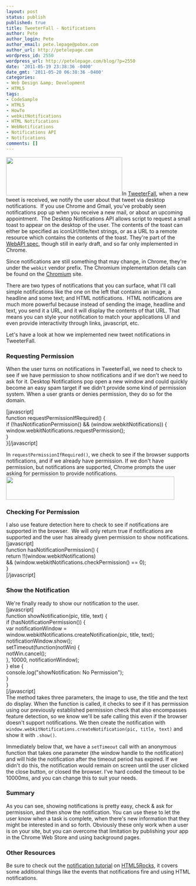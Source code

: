 ```yaml
---
layout: post
status: publish
published: true
title: TweeterFall - Notifications
author: Pete
author_login: Pete
author_email: pete.lepage@pobox.com
author_url: http://petelepage.com
wordpress_id: 2550
wordpress_url: http://petelepage.com/blog/?p=2550
date: '2011-05-19 23:38:36 -0400'
date_gmt: '2011-05-20 06:38:36 -0400'
categories:
- Web Design &amp; Development
- HTML5
tags:
- CodeSample
- HTML5
- HowTo
- webkitNotifications
- HTML Notifications
- WebNotifications
- Notifications API
- Notifications
comments: []
---
```

<p><img class="alignleft size-full wp-image-2551" title="notification" src="http://petelepage.com/blog/wp-content/uploads/2011/05/notification.png" alt="" width="315" height="104" />In <a href="http://bit.ly/TweeterFall">TweeterFall</a>, when a new tweet is received, we notify the user about that tweet via desktop notifications.  If you use Chrome and Gmail, you've probably seen notifications pop up when you receive a new mail, or about an upcoming appointment.  The Desktop Notifications API allows script to request a small toast to appear on the desktop of the user.  The contents of the toast can either be specified as iconUrl/title/text strings, or as a URL to a remote resource which contains the contents of the toast.  They're part of the <a href="http://dev.w3.org/2006/webapi/WebNotifications/publish/">WebAPI spec</a>, though still in early draft, and so far only implemented in Chrome.</p>
<p>Since notifications are still something that may change, in Chrome, they're under the <code>webkit</code> vendor prefix.  The Chromium implementation details can be found on the <a href="http://www.chromium.org/developers/design-documents/desktop-notifications/api-specification">Chromium</a> site.</p>
<p>There are two types of notifications that you can surface, what I'll call simple notifications like the one on the left that contains an image, a headline and some text; and HTML notifications.  HTML notifications are much more powerful because instead of sending the image, headline and text, you send it a URL, and it will display the contents of that URL. That means you can style your notification to match your applications UI and even provide interactivity through links, javascript, etc.</p>
<p>Let's have a look at how we implemented new tweet notifications in TweeterFall.</p>
<h3>Requesting Permission</h3>
<p>When the user turns on notifications in TweeterFall, we need to check to see if we have permission to show notifications and if we don't we need to ask for it.  Desktop Notifications pop open a new window and could quickly become an easy spam target if we didn't provide some kind of permission system.  When a user grants or denies permission, they do so for the domain.</p>
<p>[javascript]<br />
function requestPermissionIfRequired() {<br />
  if (!hasNotificationPermission() &amp;&amp; (window.webkitNotifications)) {<br />
    window.webkitNotifications.requestPermission();<br />
  }<br />
}[/javascript]</p>
<p>In <code>requestPermissionIfRequired()</code>, we check to see if the browser supports notifications, and if we already have permission.  If we don't have permission, but notifications are supported, Chrome prompts the user asking for permission to provide notifications.<br />
<img class="size-full wp-image-2552" title="The notifications permission infobar in Google Chrome" src="http://petelepage.com/blog/wp-content/uploads/2011/05/The-notifications-permission-infobar-in-Google-Chrome.png" alt="" width="457" height="63" /></p>
<h3>Checking For Permission</h3>
<p>I also use feature detection here to check to see if notifications are supported in the browser.  We will only return true if notifications are supported and the user has already given permission to show notifications.<br />
[javascript]<br />
function hasNotificationPermission() {<br />
  return !!(window.webkitNotifications)<br />
    &amp;&amp; (window.webkitNotifications.checkPermission() == 0);<br />
}<br />
[/javascript]</p>
<h3>Show the Notification</h3>
<p>We're finally ready to show our notification to the user.<br />
[javascript]<br />
function showNotification(pic, title, text) {<br />
  if (hasNotificationPermission()) {<br />
    var notificationWindow =<br />
      window.webkitNotifications.createNotification(pic, title, text);<br />
    notificationWindow.show();<br />
    setTimeout(function(notWin) {<br />
      notWin.cancel();<br />
    }, 10000, notificationWindow);<br />
  } else {<br />
    console.log(&quot;showNotification: No Permission&quot;);<br />
  }<br />
}<br />
[/javascript]<br />
The method takes three parameters, the image to use, the title and the text do display.  When the function is called, it checks to see if it has permission using our previously established permission check that also encompasses feature detection, so we know we'll be safe calling this even if the browser doesn't support notifications.  We then create the notification with <code>window.webkitNotifications.createNotification(pic, title, text)</code> and show it with <code>.show()</code>.</p>
<p>Immediately below that, we have a <code>setTimeout</code> call with an anonymous function that takes one parameter (the window handle to the notification) and will  hide the notification after the timeout period has expired.  If we didn't do this, the notification would remain on screen until the user clicked the close button, or closed the browser.  I've hard coded the timeout to be 10000ms, and you can change this to suit your needs.</p>
<h3>Summary</h3>
<p>As you can see, showing notifications is pretty easy, check &amp; ask for permission, and then show the notification.  You can use these to let the user know when a task is complete, when there's new information that they might be interested in and so forth.  Obviously these only work when a user is on your site, but you can overcome that limitation by publishing your app in the Chrome Web Store and using background pages.</p>
<h3>Other Resources</h3>
<p>Be sure to check out the <a href="http://www.html5rocks.com/tutorials/notifications/quick/">notification tutorial</a> on <a href="http://html5rocks.com">HTML5Rocks</a>, it covers some additional things like the events that notifications fire and using HTML notifications.</p>

